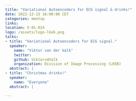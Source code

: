 ```yaml
---
title: "Variational Autoencoders for ECG signal & drinks!"
date: 2022-12-15 16:00:00 CET
categories: meetup 
links:
location: V-01-024
logo: /assets/logo-lkeb.png
talks:
- title: "Variational Autoencoders for ECG signal."
  speaker:
    name: "Viktor van der Valk"
    twitter: 
    github: ViktorvdValk
    organization: Division of Image Processing (LKEB)
  abstract: |
- title: "Christmas drinks!"
  speaker:
    name: "Everyone"
  abstract: |

---
```

